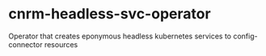 # cnrm-headless-svc-operator
Operator that creates eponymous headless kubernetes services to config-connector resources
